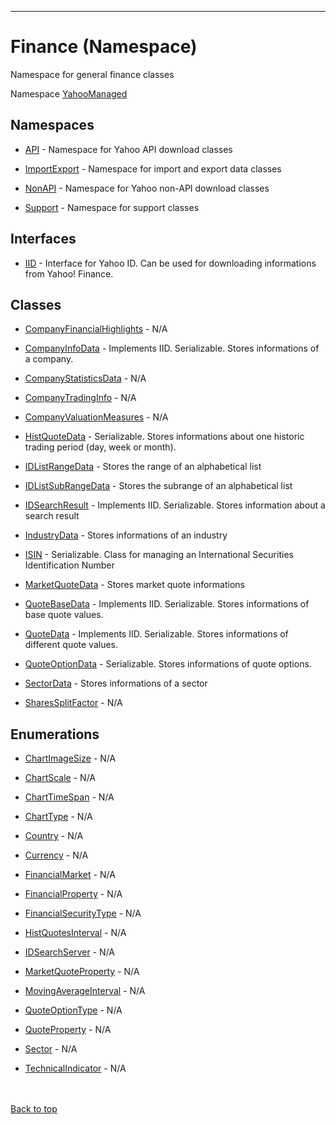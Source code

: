 
---


# Finance (Namespace) #
Namespace for general finance classes

Namespace [YahooManaged](namespaceYahooManaged.md)

## Namespaces ##
  * [API](namespaceYahooManagedFinanceAPI#.md) - Namespace for Yahoo API download classes

  * [ImportExport](namespaceYahooManagedFinanceImportExport#.md) - Namespace for import and export data classes

  * [NonAPI](namespaceYahooManagedFinanceNonAPI#.md) - Namespace for Yahoo non-API download classes

  * [Support](namespaceYahooManagedFinanceSupport#.md) - Namespace for support classes


## Interfaces ##

  * [IID](interfaceIID#.md) - Interface for Yahoo ID. Can be used for downloading informations from Yahoo! Finance.

## Classes ##

  * [CompanyFinancialHighlights](classCompanyFinancialHighlights#.md) - N/A

  * [CompanyInfoData](classCompanyInfoData#.md) - Implements IID. Serializable. Stores informations of a company.

  * [CompanyStatisticsData](classCompanyStatisticsData#.md) - N/A

  * [CompanyTradingInfo](classCompanyTradingInfo#.md) - N/A

  * [CompanyValuationMeasures](classCompanyValuationMeasures#.md) - N/A

  * [HistQuoteData](classHistQuoteData#.md) - Serializable. Stores informations about one historic trading period (day, week or month).

  * [IDListRangeData](classIDListRangeData#.md) - Stores the range of an alphabetical list

  * [IDListSubRangeData](classIDListSubRangeData#.md) - Stores the subrange of an alphabetical list

  * [IDSearchResult](classIDSearchResult#.md) - Implements IID. Serializable. Stores information about a search result

  * [IndustryData](classIndustryData#.md) - Stores informations of an industry

  * [ISIN](classISIN#.md) - Serializable. Class for managing an International Securities Identification Number

  * [MarketQuoteData](classMarketQuoteData#.md) - Stores market quote informations

  * [QuoteBaseData](classQuoteBaseData#.md) - Implements IID. Serializable. Stores informations of base quote values.

  * [QuoteData](classQuoteData#.md) - Implements IID. Serializable. Stores informations of different quote values.

  * [QuoteOptionData](classQuoteOptionData#.md) - Serializable. Stores informations of quote options.

  * [SectorData](classSectorData#.md) - Stores informations of a sector

  * [SharesSplitFactor](classSharesSplitFactor#.md) - N/A

## Enumerations ##

  * [ChartImageSize](enumChartImageSize#.md) - N/A

  * [ChartScale](enumChartScale#.md) - N/A

  * [ChartTimeSpan](enumChartTimeSpan#.md) - N/A

  * [ChartType](enumChartType#.md) - N/A

  * [Country](enumCountry#.md) - N/A

  * [Currency](enumCurrency#.md) - N/A

  * [FinancialMarket](enumFinancialMarket#.md) - N/A

  * [FinancialProperty](enumFinancialProperty#.md) - N/A

  * [FinancialSecurityType](enumFinancialSecurityType#.md) - N/A

  * [HistQuotesInterval](enumHistQuotesInterval#.md) - N/A

  * [IDSearchServer](enumIDSearchServer#.md) - N/A

  * [MarketQuoteProperty](enumMarketQuoteProperty#.md) - N/A

  * [MovingAverageInterval](enumMovingAverageInterval#.md) - N/A

  * [QuoteOptionType](enumQuoteOptionType#.md) - N/A

  * [QuoteProperty](enumQuoteProperty#.md) - N/A

  * [Sector](enumSector#.md) - N/A

  * [TechnicalIndicator](enumTechnicalIndicator#.md) - N/A


<br></br>
[Back to top](namespaceYahooManagedFinance#Finance_(Namespace).md)